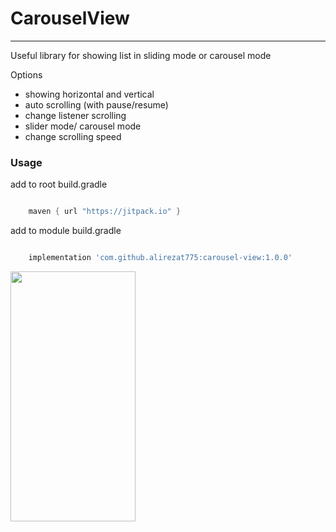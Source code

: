 # CarouselView

--------------------------------------------------------------------
Useful library for showing list in sliding mode or carousel mode

Options
- showing horizontal and vertical
- auto scrolling (with pause/resume)
- change listener scrolling
- slider mode/ carousel mode
- change scrolling speed


### Usage

add to root build.gradle
```groovy

    maven { url "https://jitpack.io" }

```

add to module build.gradle
```groovy

    implementation 'com.github.alirezat775:carousel-view:1.0.0'

```

<img src="https://raw.githubusercontent.com/alirezat775/CarouselView/master/assets/demo.gif" width="200" height="400" />
